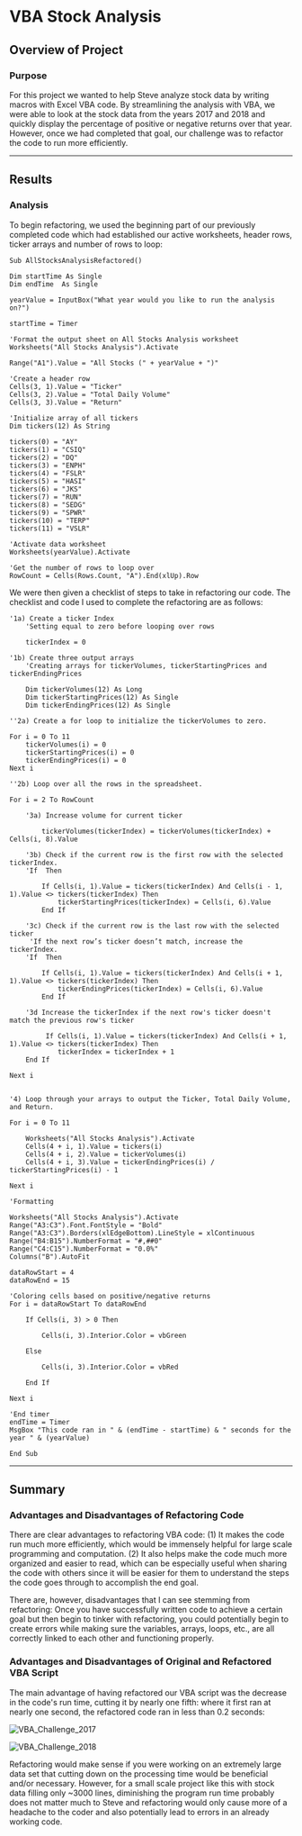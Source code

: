 # VBA Stock Analysis

## Overview of Project
  
### Purpose
  For this project we wanted to help Steve analyze stock data by writing macros with Excel VBA code. By streamlining the analysis with VBA, we were able to look at the stock data from the years 2017 and 2018 and quickly display the percentage of positive or negative returns over that year. However, once we had completed that goal, our challenge was to refactor the code to run more efficiently.
  
---

## Results

### Analysis
  To begin refactoring, we used the beginning part of our previously completed code which had established our active worksheets, header rows, ticker arrays and number of rows to loop:
  
    Sub AllStocksAnalysisRefactored()
  
    Dim startTime As Single
    Dim endTime  As Single

    yearValue = InputBox("What year would you like to run the analysis on?")

    startTime = Timer
    
    'Format the output sheet on All Stocks Analysis worksheet
    Worksheets("All Stocks Analysis").Activate
    
    Range("A1").Value = "All Stocks (" + yearValue + ")"
    
    'Create a header row
    Cells(3, 1).Value = "Ticker"
    Cells(3, 2).Value = "Total Daily Volume"
    Cells(3, 3).Value = "Return"

    'Initialize array of all tickers
    Dim tickers(12) As String
    
    tickers(0) = "AY"
    tickers(1) = "CSIQ"
    tickers(2) = "DQ"
    tickers(3) = "ENPH"
    tickers(4) = "FSLR"
    tickers(5) = "HASI"
    tickers(6) = "JKS"
    tickers(7) = "RUN"
    tickers(8) = "SEDG"
    tickers(9) = "SPWR"
    tickers(10) = "TERP"
    tickers(11) = "VSLR"
    
    'Activate data worksheet
    Worksheets(yearValue).Activate
    
    'Get the number of rows to loop over
    RowCount = Cells(Rows.Count, "A").End(xlUp).Row
  
  
  We were then given a checklist of steps to take in refactoring our code. The checklist and code I used to complete the refactoring are as follows:
  
    '1a) Create a ticker Index
        'Setting equal to zero before looping over rows
        
        tickerIndex = 0
        
    '1b) Create three output arrays
        'Creating arrays for tickerVolumes, tickerStartingPrices and tickerEndingPrices
        
        Dim tickerVolumes(12) As Long
        Dim tickerStartingPrices(12) As Single
        Dim tickerEndingPrices(12) As Single
    
    ''2a) Create a for loop to initialize the tickerVolumes to zero.
        
    For i = 0 To 11
        tickerVolumes(i) = 0
        tickerStartingPrices(i) = 0
        tickerEndingPrices(i) = 0
    Next i
        
    ''2b) Loop over all the rows in the spreadsheet.
    
    For i = 2 To RowCount
    
        '3a) Increase volume for current ticker
        
            tickerVolumes(tickerIndex) = tickerVolumes(tickerIndex) + Cells(i, 8).Value
        
        '3b) Check if the current row is the first row with the selected tickerIndex.
        'If  Then
            
            If Cells(i, 1).Value = tickers(tickerIndex) And Cells(i - 1, 1).Value <> tickers(tickerIndex) Then
                tickerStartingPrices(tickerIndex) = Cells(i, 6).Value
            End If
        
        '3c) Check if the current row is the last row with the selected ticker
         'If the next row’s ticker doesn’t match, increase the tickerIndex.
        'If  Then
            
            If Cells(i, 1).Value = tickers(tickerIndex) And Cells(i + 1, 1).Value <> tickers(tickerIndex) Then
                tickerEndingPrices(tickerIndex) = Cells(i, 6).Value
            End If
            
        '3d Increase the tickerIndex if the next row's ticker doesn't match the previous row's ticker
             
             If Cells(i, 1).Value = tickers(tickerIndex) And Cells(i + 1, 1).Value <> tickers(tickerIndex) Then
                tickerIndex = tickerIndex + 1
        End If

    Next i
            
     
    '4) Loop through your arrays to output the Ticker, Total Daily Volume, and Return.
    
    For i = 0 To 11
        
        Worksheets("All Stocks Analysis").Activate
        Cells(4 + i, 1).Value = tickers(i)
        Cells(4 + i, 2).Value = tickerVolumes(i)
        Cells(4 + i, 3).Value = tickerEndingPrices(i) / tickerStartingPrices(i) - 1
        
    Next i
    
    'Formatting
    
    Worksheets("All Stocks Analysis").Activate
    Range("A3:C3").Font.FontStyle = "Bold"
    Range("A3:C3").Borders(xlEdgeBottom).LineStyle = xlContinuous
    Range("B4:B15").NumberFormat = "#,##0"
    Range("C4:C15").NumberFormat = "0.0%"
    Columns("B").AutoFit

    dataRowStart = 4
    dataRowEnd = 15

    'Coloring cells based on positive/negative returns
    For i = dataRowStart To dataRowEnd
        
        If Cells(i, 3) > 0 Then
            
            Cells(i, 3).Interior.Color = vbGreen
            
        Else
        
            Cells(i, 3).Interior.Color = vbRed
            
        End If
        
    Next i
 
    'End timer
    endTime = Timer
    MsgBox "This code ran in " & (endTime - startTime) & " seconds for the year " & (yearValue)

    End Sub

---

## Summary

### Advantages and Disadvantages of Refactoring Code
  There are clear advantages to refactoring VBA code: 
    (1) It makes the code run much more efficiently, which would be immensely helpful for large scale programming and computation.
    (2) It also helps make the code much more organized and easier to read, which can be especially useful when sharing the code with others since it will be easier for them to       understand the steps the code goes through to accomplish the end goal.
  
  There are, however, disadvantages that I can see stemming from refactoring: 
    Once you have successfully written code to achieve a certain goal but then begin to tinker with refactoring, you could potentially begin to create errors while making sure the variables, arrays, loops, etc., are all correctly linked to each other and functioning properly. 
    
    
### Advantages and Disadvantages of Original and Refactored VBA Script
  The main advantage of having refactored our VBA script was the decrease in the code's run time, cutting it by nearly one fifth: where it first ran at nearly one second, the refactored code ran in less than 0.2 seconds:
  
![VBA_Challenge_2017](https://user-images.githubusercontent.com/82347825/116827889-8bc82e80-ab69-11eb-8f8f-3dc07b8a7729.png)

![VBA_Challenge_2018](https://user-images.githubusercontent.com/82347825/116827894-8ec31f00-ab69-11eb-8b65-f11ab3fbeabc.png)

  Refactoring would make sense if you were working on an extremely large data set that cutting down on the processing time would be beneficial and/or necessary. However, for a small scale project like this with stock data filling only ~3000 lines, diminishing the program run time probably does not matter much to Steve and refactoring would only cause more of a headache to the coder and also potentially lead to errors in an already working code.
